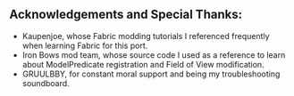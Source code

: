 ## Acknowledgements and Special Thanks:

- Kaupenjoe, whose Fabric modding tutorials I referenced frequently when learning Fabric for this port.
- Iron Bows mod team, whose source code I used as a reference to learn about ModelPredicate registration and Field of View modification.
- GRUULBBY, for constant moral support and being my troubleshooting soundboard. 
